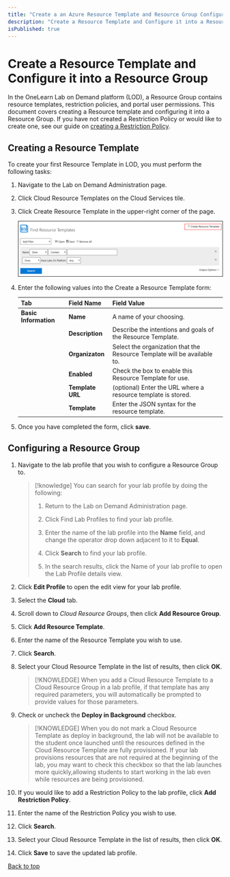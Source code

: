 ```yaml
---
title: "Create a an Azure Resource Template and Resource Group Configuration"
description: "Create a Resource Template and Configure it into a Resource Group."
isPublished: true
---
```


# Create a Resource Template and Configure it into a Resource Group

In the OneLearn Lab on Demand platform (LOD), a Resource Group contains resource templates, restriction policies, and portal user permissions. This document covers creating a Resource template and configuring it into a Resource Group. If you have not created a Restriction Policy or would like to create one, see our guide on [creating a Restriction Policy](create-a-restriction-policy.md). 

## Creating a Resource Template 

To create your first Resource Template in LOD, you must perform the following tasks:

1. Navigate to the Lab on Demand Administration page.

1. Click Cloud Resource Templates on the Cloud Services tile.

1. Click Create Resource Template in the upper-right corner of the page.

    ![](images/create-resource-template.png)

1. Enter the following values into the Create a Resource Template form:

    |Tab|Field Name|Field Value|
    |--|--|--|
    |**Basic Information**|**Name**|A name of your choosing.|
    ||**Description**|Describe the intentions and goals of the Resource Template.|
    ||**Organizaton**|Select the organization that the Resource Template will be available to.|
    ||**Enabled**|Check the box to enable this Resource Template for use.|
    ||**Template URL**|(optional) Enter the URL where a resource template is stored.|
    ||**Template**|Enter the JSON syntax for the resource template.|

1. Once you have completed the form, click **save**. 

## Configuring a Resource Group

1. Navigate to the lab profile that you wish to configure a Resource Group to.

    >[!knowledge] You can search for your lab profile by doing the following:
    >
    >1. Return to the Lab on Demand Administration page.
    >
    >1. Click Find Lab Profiles to find your lab profile.
    >
    >1. Enter the name of the lab profile into the **Name** field, and change the operator drop down adjacent to it to **Equal**. 
    >
    >1. Click **Search** to find your lab profile.
    >
    >1. In the search results, click the Name of your lab profile to open the Lab Profile details view.

1. Click **Edit Profile** to open the edit view for your lab profile.

1. Select the **Cloud** tab.

1. Scroll down to _Cloud Resource Groups_, then click **Add Resource Group**.

1. Click **Add Resource Template**. 

1. Enter the name of the Resource Template you wish to use. 

1. Click **Search**. 

1. Select your Cloud Resource Template in the list of results, then click **OK**.

    > [!KNOWLEDGE] When you add a Cloud Resource Template to a Cloud Resource Group in a lab profile, if that template has any required parameters, you will automatically be prompted to provide values for those parameters. 

1. Check or uncheck the **Deploy in Background** checkbox.

    > [!KNOWLEDGE] When you do not mark a Cloud Resource Template as deploy in background, the lab will not be available to the student once launched until the resources defined in the Cloud Resource Template are fully provisioned. If your lab provisions resources that are not required at the beginning of the lab, you may want to check this checkbox so that the lab launches more quickly,allowing students to start working in the lab even while resources are being provisioned.

1. If you would like to add a Restriction Policy to the lab profile, click **Add Restriction Policy**. 

1. Enter the name of the Restriction Policy you wish to use. 

1. Click **Search**. 

1. Select your Cloud Resource Template in the list of results, then click **OK**.

1. Click **Save** to save the updated lab profile. 

[Back to top](#create-a-resource-template-and-configure-it-into-a-resource-group)
